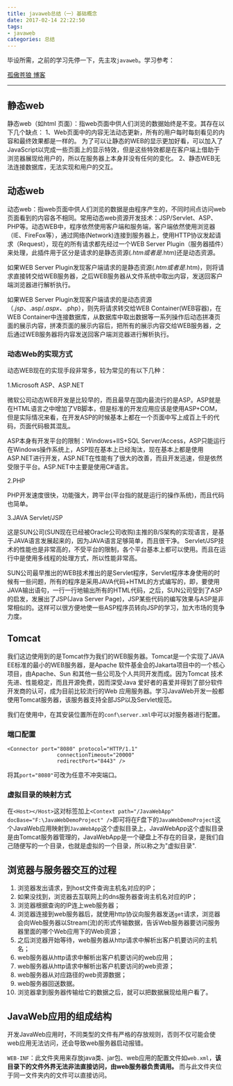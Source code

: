 ```yaml
---
title: javaweb总结（一）基础概念
date: 2017-02-14 22:22:50
tags: 
- javaweb
categories: 总结
---
```

毕设所需，之前的学习先停一下，先主攻`javaweb`。学习参考：

[孤傲苍狼 博客](http://www.cnblogs.com/xdp-gacl/p/3729033.html)

-------

## 静态web
静态web（如html 页面）：指web页面中供人们浏览的数据始终是不变。其存在以下几个缺点：
1、Web页面中的内容无法动态更新，所有的用户每时每刻看见的内容和最终效果都是一样的。
   为了可以让静态的WEB的显示更加好看，可以加入了JavaScript以完成一些页面上的显示特效，但是这些特效都是在客户端上借助于浏览器展现给用户的，所以在服务器上本身并没有任何的变化。
2、静态WEB无法连接数据库，无法实现和用户的交互。

<!-- more -->

## 动态web
动态web：指web页面中供人们浏览的数据是由程序产生的，不同时间点访问web页面看到的内容各不相同。常用动态web资源开发技术：JSP/Servlet、ASP、PHP等。动态WEB中，程序依然使用客户端和服务端，客户端依然使用浏览器（IE、FireFox等），通过网络(Network)连接到服务器上，使用HTTP协议发起请求（Request），现在的所有请求都先经过一个WEB Server Plugin（服务器插件）来处理，此插件用于区分是请求的是静态资源(*.htm或者是*.htm)还是动态资源。

如果WEB Server Plugin发现客户端请求的是静态资源(*.htm或者是*.htm)，则将请求直接转交给WEB服务器，之后WEB服务器从文件系统中取出内容，发送回客户端浏览器进行解析执行。

如果WEB Server Plugin发现客户端请求的是动态资源（*.jsp、*.asp/*.aspx、*.php），则先将请求转交给WEB Container(WEB容器)，在WEB Container中连接数据库，从数据库中取出数据等一系列操作后动态拼凑页面的展示内容，拼凑页面的展示内容后，把所有的展示内容交给WEB服务器，之后通过WEB服务器将内容发送回客户端浏览器进行解析执行。

### 动态Web的实现方式

动态WEB现在的实现手段非常多，较为常见的有以下几种：

1.Microsoft ASP、ASP.NET

微软公司动态WEB开发是比较早的，而且最早在国内最流行的是ASP。ASP就是在HTML语言之中增加了VB脚本，但是标准的开发应用应该是使用ASP+COM，但是实际情况来看，在开发ASP的时候基本上都在一个页面中写上成百上千的代码，页面代码极其混乱。

ASP本身有开发平台的限制：Windows+IIS+SQL Server/Access，ASP只能运行在Windows操作系统上，ASP现在基本上已经淘汰，现在基本上都是使用ASP.NET进行开发，ASP.NET在性能有了很大的改善，而且开发迅速，但是依然受限于平台。ASP.NET中主要是使用C#语言。

2.PHP

PHP开发速度很快，功能强大，跨平台(平台指的就是运行的操作系统)，而且代码也简单。

3.JAVA Servlet/JSP

这是SUN公司(SUN现在已经被Oracle公司收购)主推的B/S架构的实现语言，是基于JAVA语言发展起来的，因为JAVA语言足够简单，而且很干净。
Servlet/JSP技术的性能也是非常高的，不受平台的限制，各个平台基本上都可以使用。而且在运行中是使用多线程的处理方式，所以性能非常高。

SUN公司最早推出的WEB技术推出的是Servlet程序，Servlet程序本身使用的时候有一些问题，所有的程序是采用JAVA代码+HTML的方式编写的，即，要使用JAVA输出语句，一行一行地输出所有的HTML代码，之后，SUN公司受到了ASP的启发，发展出了JSP(Java Server Page)，JSP某些代码的编写效果与ASP是非常相似的。这样可以很方便地使一些ASP程序员转向JSP的学习，加大市场的竞争力度。

## Tomcat
我们这边使用到的是Tomcat作为我们的WEB服务器。Tomcat是一个实现了JAVA EE标准的最小的WEB服务器，是Apache 软件基金会的Jakarta项目中的一个核心项目，由Apache、Sun 和其他一些公司及个人共同开发而成。因为Tomcat 技术先进、性能稳定，而且开源免费，因而深受Java 爱好者的喜爱并得到了部分软件开发商的认可，成为目前比较流行的Web 应用服务器。学习JavaWeb开发一般都使用Tomcat服务器，该服务器支持全部JSP以及Servlet规范。

我们在使用中，在其安装位置所在的`conf\server.xml`中可以对服务器进行配置。

### 端口配置
```
<Connector port="8080" protocol="HTTP/1.1"
                connectionTimeout="20000"
                redirectPort="8443" />
```
将其`port="8080"`可改为任意不冲突端口。

### 虚拟目录的映射方式

在`<Host></Host>`这对标签加上`<Context path="/JavaWebApp" docBase="F:\JavaWebDemoProject" />`即可将在F盘下的`JavaWebDemoProject`这个JavaWeb应用映射到`JavaWebApp`这个虚拟目录上，JavaWebApp这个虚拟目录是由Tomcat服务器管理的，JavaWebApp是一个硬盘上不存在的目录，是我们自己随便写的一个目录，也就是虚拟的一个目录，所以称之为"虚拟目录".

## 浏览器与服务器交互的过程

1. 浏览器发出请求，到host文件查询主机名对应的IP；
2. 如果没找到，浏览器去互联网上的dns服务器查询主机名对应的IP；
3. 浏览器根据查询的IP连上web服务器；
4. 浏览器连接到web服务器后，就使用http协议向服务器发送`get`请求，浏览器会向Web服务器以Stream(流)的形式传输数据，告诉Web服务器要访问服务器里面的哪个Web应用下的Web资源；
5. 之后浏览器开始等待，web服务器从http请求中解析出客户机要访问的主机名；
6. web服务器从http请求中解析出客户机要访问的web应用；
7. web服务器从http请求中解析出客户机要访问的web资源；
8. web服务器从对应路径的web资源数据；
9. web服务器回送数据。
10. 浏览器拿到服务器传输给它的数据之后，就可以把数据展现给用户看了。

## JavaWeb应用的组成结构

开发JavaWeb应用时，不同类型的文件有严格的存放规则，否则不仅可能会使web应用无法访问，还会导致web服务器启动报错。

`WEB-INF`：此文件夹用来存放java类、jar包、web应用的配置文件如`web.xml`，**该目录下的文件外界无法非法直接访问，由web服务器负责调用。**
而与此文件夹位于同一文件夹内的文件可以直接访问。